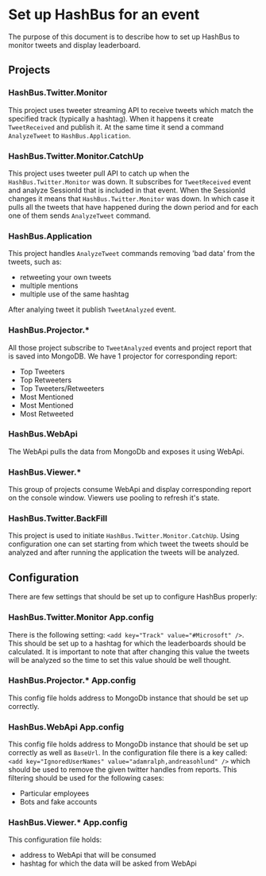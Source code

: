 # Set up HashBus for an event
The purpose of this document is to describe how to set up HashBus to monitor tweets and display leaderboard.

## Projects
### HashBus.Twitter.Monitor
This project uses tweeter streaming API to receive tweets which match the specified track (typically a hashtag). When it happens it create `TweetReceived` and publish it. At the same time it send a command `AnalyzeTweet` to `HashBus.Application`.

### HashBus.Twitter.Monitor.CatchUp
This project uses tweeter pull API to catch up when the `HashBus.Twitter.Monitor` was down. It subscribes for `TweetReceived` event and analyze SessionId that is included in that event. When the SessionId changes it means that `HashBus.Twitter.Monitor` was down. In which case it pulls all the tweets that have happened during the down period and for each one of them sends `AnalyzeTweet` command.

### HashBus.Application
This project handles `AnalyzeTweet` commands removing 'bad data' from the tweets, such as:
 - retweeting your own tweets
 - multiple mentions
 - multiple use of the same hashtag

After analying tweet it publish `TweetAnalyzed` event.

### HashBus.Projector.*
All those project subscribe to `TweetAnalyzed` events and project report that is saved into MongoDB. We have 1 projector for corresponding report:
 - Top Tweeters
 - Top Retweeters
 - Top Tweeters/Retweeters
 - Most Mentioned
 - Most Mentioned
 - Most Retweeted

### HashBus.WebApi
The WebApi pulls the data from MongoDb and exposes it using WebApi.

### HashBus.Viewer.*
This group of projects consume WebApi and display corresponding report on the console window. Viewers use pooling to refresh it's state.

### HashBus.Twitter.BackFill
This project is used to initiate `HashBus.Twitter.Monitor.CatchUp`. Using configuration one can set starting from which tweet the tweets should be analyzed and after running the application the tweets will be analyzed.

## Configuration

There are few settings that should be set up to configure HashBus properly:

### HashBus.Twitter.Monitor App.config
There is the following setting: `<add key="Track" value="#Microsoft" />`. This should be set up to a hashtag for which the leaderboards should be calculated. It is important to note that after changing this value the tweets will be analyzed so the time to set this value should be well thought.

### HashBus.Projector.* App.config
This config file holds address to MongoDb instance that should be set up correctly.

### HashBus.WebApi App.config
This config file holds address to MongoDb instance that should be set up correctly as well as `BaseUrl`. In the configuration file there is a key called: `<add key="IgnoredUserNames" value="adamralph,andreasohlund" />` which should be used to remove the given twitter handles from reports. This filtering should be used for the following cases:
 - Particular employees
 - Bots and fake accounts

### HashBus.Viewer.* App.config
This configuration file holds:
 - address to WebApi that will be consumed
 - hashtag for which the data will be asked from WebApi
